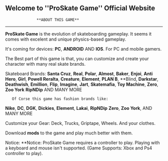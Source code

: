 ## Welcome to **''ProSkate Game''** Official Website

                  **ABOUT THIS GAME**
___________________________________________________________________

**ProSkate Game** is the evolution of skateboarding gameplay. 
It seems it comes with excelent and unique physics-based gameplay.

It's coming for devices: **PC**, **ANDROID** AND **IOS**. For PC 
and mobile gamers. 

The Best part of this game is that, you can customize and create your
character with many real skate brands.

Skateboard Brands: **Santa Cruz**, **Real**, **Polar**, **Almost**,
 **Baker**, **Enjoi**, **Anti Hero**, **Girl**, **Powell Reralta**,
 **Creature**, **Element**, **PLAN B**, **Blind, **Darkstar**,
 **Deathwish**, **Emillion**, **Flip**, **Imagine**, **Jart**, 
    **Skatemafia**, **Toy Machine**, **Zero**, **Zoo York** 
                        **RipNDip**
                      AND MANY MORE

    
       Of Corse this game has fashion brands like: 
   **Nike**, **DC**, **DGK**, **Dickies**, **Element**, 
     **Lakai**, **RipNDip** **Zero**, **Zoo York**, 
                      AND MANY MORE

Customize your Gear: Deck, Trucks, Griptape, Wheels.
               And your clothes.

Download **mods** to the game and play much better with them.


Notice: **Notice: ProSkate Game requires a controller to play. Playing with a keyboard and mouse isn't supported. (Game Supports: Xbox and Ps4 controller to play).
